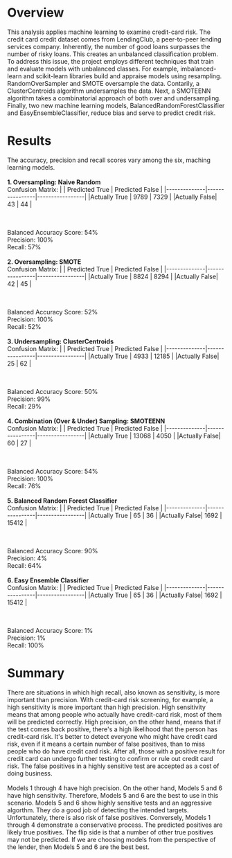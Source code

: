 # Overview
This analysis applies machine learning to examine credit-card risk. The credit card credit dataset comes from LendingClub, a peer-to-peer lending services company. Inherently, the number of good loans surpasses the number of risky loans. This creates an unbalanced classification problem. To address this issue, the project employs different techniques that train and evaluate models with unbalanced classes. For example, imbalanced-learn and scikit-learn libraries build and appraise models using resampling. RandomOverSampler and SMOTE oversample the data. Contarily, a ClusterCentroids algorithm undersamples the data. Next, a SMOTEENN algorithm takes a combinatorial approach of both over and undersampling. Finally, two new machine learning models, BalancedRandomForestClassifier and EasyEnsembleClassifier, reduce bias and serve to predict credit risk.  
# Results
The accuracy, precision and recall scores vary among the six, maching learning models.
\
\
**1. Oversampling: Naive Random**
\
Confusion Matrix:
|              | Predicted True | Predicted False |
|--------------|----------------|-----------------|
|Actually True | 9789           | 7329            |
|Actually False| 43             | 44              |

\
\
Balanced Accuracy Score: 54%
\
Precision: 100%
\
Recall: 57%
\
\
**2. Oversampling: SMOTE**
\
Confusion Matrix:
|              | Predicted True | Predicted False |
|--------------|----------------|-----------------|
|Actually True | 8824           | 8294            |
|Actually False| 42             | 45              |

\
\
Balanced Accuracy Score: 52%
\
Precision: 100%
\
Recall: 52%
\
\
**3. Undersampling: ClusterCentroids**
\
Confusion Matrix:
|              | Predicted True | Predicted False |
|--------------|----------------|-----------------|
|Actually True | 4933           | 12185           |
|Actually False| 25             | 62              |

\
\
Balanced Accuracy Score: 50%
\
Precision: 99%
\
Recall: 29%
\
\
**4. Combination (Over & Under) Sampling: SMOTEENN**
\
Confusion Matrix:
|              | Predicted True | Predicted False |
|--------------|----------------|-----------------|
|Actually True | 13068          | 4050            |
|Actually False| 60             | 27              |

\
\
Balanced Accuracy Score: 54%
\
Precision: 100%
\
Recall: 76%
\
\
**5. Balanced Random Forest Classifier**
\
Confusion Matrix:
|              | Predicted True | Predicted False |
|--------------|----------------|-----------------|
|Actually True | 65             | 36              |
|Actually False| 1692           | 15412           |

\
\
Balanced Accuracy Score: 90%
\
Precision: 4%
\
Recall: 64%
\
\
**6. Easy Ensemble Classifier**
\
Confusion Matrix:
|              | Predicted True | Predicted False |
|--------------|----------------|-----------------|
|Actually True | 65             | 36              |
|Actually False| 1692           | 15412           |

\
\
Balanced Accuracy Score: 1%
\
Precision: 1%
\
Recall: 100%

# Summary
There are situations in which high recall, also known as sensitivity, is more important than precision. With credit-card risk screening, for example, a high sensitivity is more important than high precision. High sensitivity means that among people who actually have credit-card risk, most of them will be predicted correctly. High precision, on the other hand, means that if the test comes back positive, there's a high likelihood that the person has credit-card risk. It's better to detect everyone who might have credit card risk, even if it means a certain number of false positives, than to miss people who do have credit card risk. After all, those with a positive result for credit card can undergo further testing to confirm or rule out credit card risk. The false positives in a highly sensitive test are accepted as a cost of doing business. 
\
\
Models 1 through 4 have high precision. On the other hand, Models 5 and 6 have high sensitivity. Therefore, Models 5 and 6 are the best to use in this scenario. Models 5 and 6 show highly sensitive tests and an aggressive algorthm. They do a good job of detecting the intended targets. Unfortunately, there is also risk of false positives. Conversely, Models 1 through 4 demonstrate a conservative process. The predicted positives are likely true positives. The flip side is that a number of other true positives may not be predicted. If we are choosing models from the perspective of the lender, then Models 5 and 6 are the best best.
